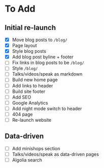 # To Add

## Initial re-launch

- [x] Move blog posts to `/blog/`
- [x] Page layout
- [x] Style blog posts
- [x] Add blog post byline + footer
- [ ] Fix links in blog posts to be `/blog/`
- [ ] Style `/blog/`
- [ ] Talks/videos/speak as markdown
- [ ] Build new home page
- [ ] Add links to header
- [ ] Build site footer
- [ ] Add SEO
- [ ] Google Analytics
- [ ] Add night mode switch to header
- [ ] 404 page
- [ ] Re-launch website

## Data-driven

- [ ] Add minishops section
- [ ] Talks/videos/speak as data-driven pages
- [ ] Algolia search
